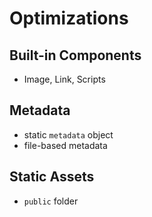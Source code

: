 # Optimizations

## Built-in Components

- Image, Link, Scripts

## Metadata

- static `metadata` object
- file-based metadata 

## Static Assets

- `public` folder


